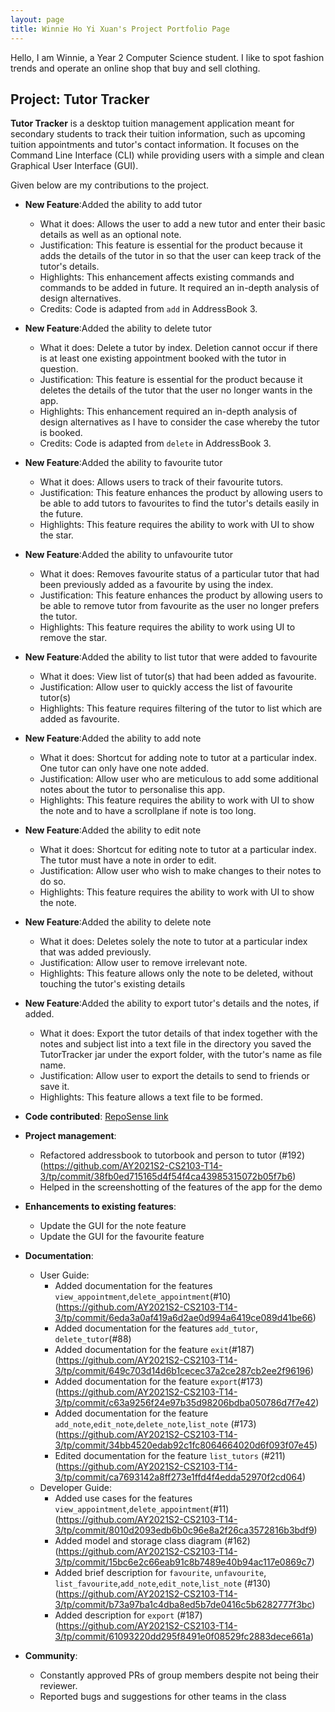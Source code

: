 ```yaml
---
layout: page
title: Winnie Ho Yi Xuan's Project Portfolio Page
---
```


Hello, I am Winnie, a Year 2 Computer Science student. I like to spot fashion trends and operate an online shop that buy and sell clothing.

## Project: Tutor Tracker
**Tutor Tracker** is a desktop tuition management application meant for secondary students to track their tuition information, such as upcoming tuition appointments and tutor's contact information.
It focuses on the Command Line Interface (CLI) while providing users with a simple and clean Graphical User Interface (GUI).

Given below are my contributions to the project.

* **New Feature**:Added the ability to add tutor
  * What it does: Allows the user to add a new tutor and enter their basic details as well as an optional note.
  * Justification: This feature is essential for the product because it adds the details of the tutor in so that the user
    can keep track of the tutor's details.
  * Highlights: This enhancement affects existing commands and commands to be added in future. It required an in-depth analysis of design alternatives.
  * Credits: Code is adapted from `add` in AddressBook 3. </br>
    

* **New Feature**:Added the ability to delete tutor
  * What it does: Delete a tutor by index. Deletion cannot occur if there is at least one existing appointment booked with the tutor in question.
  * Justification: This feature is essential for the product because it deletes the details of the tutor that the user no longer wants in the app.
  * Highlights: This enhancement required an in-depth analysis of design alternatives as I have to consider the case whereby the tutor is booked.
  * Credits: Code is adapted from `delete` in AddressBook 3. </br>
  
* **New Feature**:Added the ability to favourite tutor
  * What it does: Allows users to track of their favourite tutors.
  * Justification: This feature enhances the product by allowing users to be able to add tutors to favourites to find the tutor's details easily in the future.
  * Highlights: This feature requires the ability to work with UI to show the star. </br>

* **New Feature**:Added the ability to unfavourite tutor
  * What it does: Removes favourite status of a particular tutor that had been previously added as a favourite by using the index.
  * Justification: This feature enhances the product by allowing users to be able to remove tutor from favourite as the user no longer prefers the tutor.
  * Highlights: This feature requires the ability to work using UI to remove the star. </br>
  
* **New Feature**:Added the ability to list tutor that were added to favourite
  * What it does: View list of tutor(s) that had been added as favourite.
  * Justification: Allow user to quickly access the list of favourite tutor(s)
  * Highlights: This feature requires filtering of the tutor to list which are added as favourite. </br>
  
* **New Feature**:Added the ability to add note 
  * What it does: Shortcut for adding note to tutor at a particular index. One tutor can only have one note added.
  * Justification: Allow user who are meticulous to add some additional notes about the tutor to personalise this app.
  * Highlights: This feature requires the ability to work with UI to show the note and to have a scrollplane if note is too long. </br>
  
* **New Feature**:Added the ability to edit note  
  * What it does: Shortcut for editing note to tutor at a particular index. The tutor must have a note in order to edit.
  * Justification: Allow user who wish to make changes to their notes to do so.
  * Highlights: This feature requires the ability to work with UI to show the note. </br>
  
* **New Feature**:Added the ability to delete note
  * What it does: Deletes solely the note to tutor at a particular index that was added previously.
  * Justification: Allow user to remove irrelevant note.
  * Highlights: This feature allows only the note to be deleted, without touching the tutor's existing details
  
* **New Feature**:Added the ability to export tutor's details and the notes, if added.
  * What it does: Export the tutor details of that index together with the notes and subject list into a text file in the directory you saved the
    TutorTracker jar under the export folder, with the tutor's name as file name.
  * Justification: Allow user to export the details to send to friends or save it.
  * Highlights: This feature allows a text file to be formed.
  
* **Code contributed**: [RepoSense link]()
* **Project management**:
  * Refactored addressbook to tutorbook and person to tutor (#192) (https://github.com/AY2021S2-CS2103-T14-3/tp/commit/38fb0ed715165d4f54f4ca43985315072b05f7b6)
  * Helped in the screenshotting of the features of the app for the demo
  
* **Enhancements to existing features**:
  * Update the GUI for the note feature
  * Update the GUI for the favourite feature
  
* **Documentation**:
    * User Guide:
      * Added documentation for the features `view_appointment`,`delete_appointment`(#10) (https://github.com/AY2021S2-CS2103-T14-3/tp/commit/6eda3a0af419a6d2ae0d994a6419ce089d41be66)
      * Added documentation for the features `add_tutor`, `delete_tutor`(#88)
      * Added documentation for the feature `exit`(#187) (https://github.com/AY2021S2-CS2103-T14-3/tp/commit/649c703d14d6b1cecec37a2ce287cb2ee2f96196)
      * Added documentation for the feature `export`(#173)(https://github.com/AY2021S2-CS2103-T14-3/tp/commit/c63a9256f24e97b35d98206bdba050786d7f7e42)
      * Added documentation for the feature `add_note`,`edit_note`,`delete_note`,`list_note` (#173) (https://github.com/AY2021S2-CS2103-T14-3/tp/commit/34bb4520edab92c1fc8064664020d6f093f07e45)
      * Edited documentation for the feature `list_tutors` (#211) (https://github.com/AY2021S2-CS2103-T14-3/tp/commit/ca7693142a8ff273e1ffd4f4edda52970f2cd064)
    * Developer Guide:
      * Added use cases for the features `view_appointment`,`delete_appointment`(#11) (https://github.com/AY2021S2-CS2103-T14-3/tp/commit/8010d2093edb6b0c96e8a2f26ca3572816b3bdf9)
      * Added model and storage class diagram (#162) (https://github.com/AY2021S2-CS2103-T14-3/tp/commit/15bc6e2c66eab91c8b7489e40b94ac117e0869c7)
      * Added brief description for `favourite`, `unfavourite`, `list_favourite`,`add_note`,`edit_note`,`list_note` (#130) (https://github.com/AY2021S2-CS2103-T14-3/tp/commit/b73a97ba1c4dba8ed5b7de0416c5b6282777f3bc)
      * Added description for `export` (#187) (https://github.com/AY2021S2-CS2103-T14-3/tp/commit/61093220dd295f8491e0f08529fc2883dece661a)
* **Community**:
  * Constantly approved PRs of group members despite not being their reviewer.
  * Reported bugs and suggestions for other teams in the class
  

